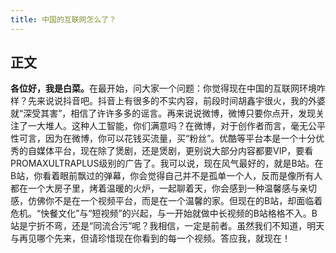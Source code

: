 ```yaml
---
title: 中国的互联网怎么了？
---
```

<!-- wp:heading -->
<h2 class="wp-block-heading">正文</h2>
<!-- /wp:heading -->

<!-- wp:paragraph -->
<p><strong>各位好，我是白菜。</strong>在最开始，问大家一个问题：你觉得现在中国的互联网环境咋样？先来说说抖音吧。抖音上有很多的不实内容，前段时间胡鑫宇很火，我的外婆就“深受其害”，相信了许许多多的谣言。再来说说微博，微博只要你点开，发现关注了一大堆人。这种人工智能，你们满意吗？在微博，对于创作者而言，毫无公平性可言，因为在微博，你可以花钱买流量，买“粉丝”。优酷等平台本是一个十分优秀的自媒体平台，现在除了煲剧，还是煲剧，更别说大部分内容都要VIP，要看PROMAXULTRAPLUS级别的广告了。我可以说，现在风气最好的，就是B站。在B站，你看着眼前飘过的弹幕，你会觉得自己并不是孤单一个人，反而是像所有人都在一个大房子里，烤着温暖的火炉，一起聊着天，你会感到一种温馨感与亲切感，仿佛你不是在一个视频平台，而是在一个温馨的家。但现在的B站，却面临着危机。“快餐文化”与“短视频”的兴起，与一开始就做中长视频的B站格格不入。B站是宁折不弯，还是“同流合污”呢？我相信，一定是前者。虽然我们不知道，明天与再见哪个先来，但请珍惜现在你看到的每一个视频。答应我，就现在！</p>
<!-- /wp:paragraph -->
